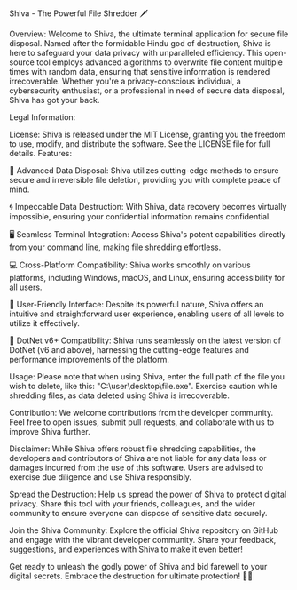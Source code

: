 Shiva - The Powerful File Shredder 🗡️

Overview:
Welcome to Shiva, the ultimate terminal application for secure file disposal. Named after the formidable Hindu god of destruction, Shiva is here to safeguard your data privacy with unparalleled efficiency. This open-source tool employs advanced algorithms to overwrite file content multiple times with random data, ensuring that sensitive information is rendered irrecoverable. Whether you're a privacy-conscious individual, a cybersecurity enthusiast, or a professional in need of secure data disposal, Shiva has got your back.

Legal Information:

License: Shiva is released under the MIT License, granting you the freedom to use, modify, and distribute the software. See the LICENSE file for full details.
Features:

🚀 Advanced Data Disposal: Shiva utilizes cutting-edge methods to ensure secure and irreversible file deletion, providing you with complete peace of mind.

🌀 Impeccable Data Destruction: With Shiva, data recovery becomes virtually impossible, ensuring your confidential information remains confidential.

🖥️ Seamless Terminal Integration: Access Shiva's potent capabilities directly from your command line, making file shredding effortless.

💻 Cross-Platform Compatibility: Shiva works smoothly on various platforms, including Windows, macOS, and Linux, ensuring accessibility for all users.

🌟 User-Friendly Interface: Despite its powerful nature, Shiva offers an intuitive and straightforward user experience, enabling users of all levels to utilize it effectively.

🔧 DotNet v6+ Compatibility: Shiva runs seamlessly on the latest version of DotNet (v6 and above), harnessing the cutting-edge features and performance improvements of the platform.

Usage:
Please note that when using Shiva, enter the full path of the file you wish to delete, like this: "C:\user\desktop\file.exe". Exercise caution while shredding files, as data deleted using Shiva is irrecoverable.

Contribution:
We welcome contributions from the developer community. Feel free to open issues, submit pull requests, and collaborate with us to improve Shiva further.

Disclaimer:
While Shiva offers robust file shredding capabilities, the developers and contributors of Shiva are not liable for any data loss or damages incurred from the use of this software. Users are advised to exercise due diligence and use Shiva responsibly.

Spread the Destruction:
Help us spread the power of Shiva to protect digital privacy. Share this tool with your friends, colleagues, and the wider community to ensure everyone can dispose of sensitive data securely.

Join the Shiva Community:
Explore the official Shiva repository on GitHub and engage with the vibrant developer community. Share your feedback, suggestions, and experiences with Shiva to make it even better!

Get ready to unleash the godly power of Shiva and bid farewell to your digital secrets. Embrace the destruction for ultimate protection! 🚀🔥
